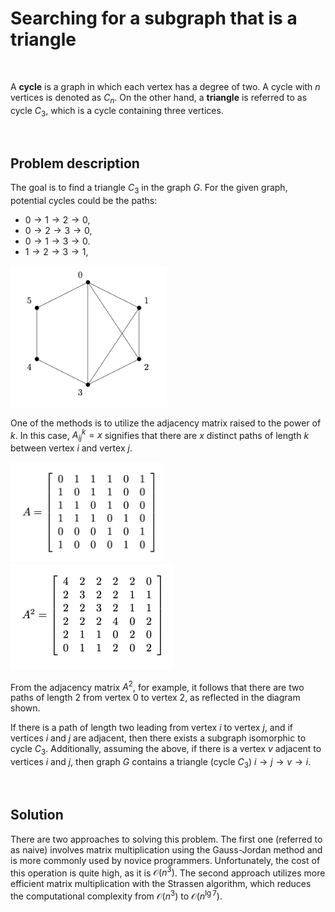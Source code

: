 # Searching for a subgraph that is a triangle

<br>

A **cycle** is a graph in which each vertex has a degree of two. A cycle with $n$ vertices is denoted as $C_n$. On the other hand, a **triangle** is referred to as cycle $C_3$, which is a cycle containing three vertices.

<br>

## Problem description

The goal is to find a triangle $C_3$ in the graph $G$. For the given graph, potential cycles could be the paths:

* $0 \rightarrow 1 \rightarrow 2 \rightarrow 0$,
* $0 \rightarrow 2 \rightarrow 3 \rightarrow 0$,
* $0 \rightarrow 1 \rightarrow 3 \rightarrow 0$.
* $1 \rightarrow 2 \rightarrow 3 \rightarrow 1$,

<img src="pictures/graph.png" width="250">

One of the methods is to utilize the adjacency matrix raised to the power of $k$. In this case, $A^{k}_{ij} = x$ signifies that there are $x$ distinct paths of length $k$ between vertex $i$ and vertex $j$.

<img src="pictures/matrix.png" width="245">

<img src="pictures/matrix2.png" width="260">

From the adjacency matrix $A^2$, for example, it follows that there are two paths of length $2$ from vertex $0$ to vertex $2$, as reflected in the diagram shown.

If there is a path of length two leading from vertex $i$ to vertex $j$, and if vertices $i$ and $j$ are adjacent, then there exists a subgraph isomorphic to cycle $C_3$. Additionally, assuming the above, if there is a vertex $v$ adjacent to vertices $i$ and $j$, then graph $G$ contains a triangle (cycle $C_3$) $i \rightarrow j \rightarrow v \rightarrow i$.

<br>

## Solution

There are two approaches to solving this problem. The first one (referred to as naive) involves matrix multiplication using the Gauss-Jordan method and is more commonly used by novice programmers. Unfortunately, the cost of this operation is quite high, as it is $\mathcal{O}(n^3)$. The second approach utilizes more efficient matrix multiplication with the Strassen algorithm, which reduces the computational complexity from $\mathcal{O}(n^3)$ to $\mathcal{O}(n^{\lg{7}})$.













